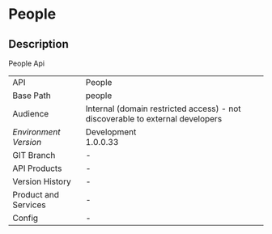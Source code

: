 # People

## Description

&#xA;&#xA;People Api &#xA;

|                                       |                                                 |
| ------------------------------------- | ----------------------------------------------- |
| API                                   | People                                           |
| Base Path                             | people      |
| Audience                              | Internal (domain restricted access) - not discoverable to external developers                                          |
| *Environment* <br> *Version* | Development <br> 1.0.0.33  |
| GIT Branch                            | -                                           |
| API Products                          | -                                           |
| Version History                       | -                                           |
| Product and Services                  | -                                           |
| Config                                | -                                           |